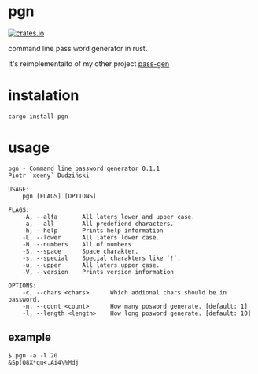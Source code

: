 # pgn
[![crates.io](https://img.shields.io/crates/v/pgn.svg)](https://crates.io/crates/pgn)


command line pass word generator in rust.

It's reimplementaito of my other project [pass-gen](https://github.com/xeenypl/pass-gen)

# instalation
```shell
cargo install pgn
```

# usage
```
pgn - Command line password generator 0.1.1
Piotr `xeeny` Dudziński

USAGE:
    pgn [FLAGS] [OPTIONS]

FLAGS:
    -A, --alfa       All laters lower and upper case.
    -a, --all        All predefiend characters.
    -h, --help       Prints help information
    -L, --lower      All laters lower case.
    -N, --numbers    All of numbers
    -S, --space      Space charakter.
    -s, --special    Special charakters like `!`.
    -u, --upper      All laters upper case.
    -V, --version    Prints version information

OPTIONS:
    -c, --chars <chars>      Which addional chars should be in password.
    -n, --count <count>      How many posword generate. [default: 1]
    -l, --length <length>    How long posword generate. [default: 10]
```
## example
```shell
$ pgn -a -l 20
&Sp(Q8X*qu<.Ai4\%Mdj
```